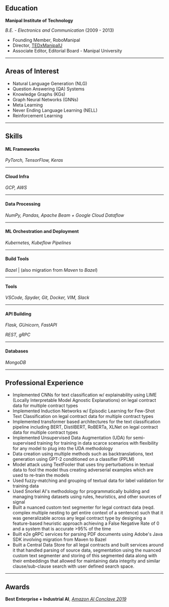 ## Education

**Manipal Institute of Technology**

_B.E. - Electronics and Communication_ (2009 - 2013)

* Founding Member, RoboManipal
* Director, [TEDxManipalU](https://www.ted.com/tedx/events/6308)
* Associate Editor, Editorial Board - Manipal University

* * *

## Areas of Interest

* Natural Language Generation (NLG)
* Question Answering (QA) Systems
* Knowledge Graphs (KGs)
* Graph Neural Networks (GNNs)
* Meta Learning
* Never Ending Language Learning (NELL)
* Reinforcement Learning

* * *

## Skills

#### ML Frameworks
_PyTorch, TensorFlow, Keras_

* * *

#### Cloud Infra
_GCP, AWS_

* * *

#### Data Processing
_NumPy, Pandas, Apache Beam + Google Cloud Dataflow_

* * *

#### ML Orchestration and Deployment
_Kubernetes, Kubeflow Pipelines_

* * *

#### Build Tools
_Bazel_ | (also migration from _Maven_ to _Bazel_)

* * *

#### Tools
_VSCode, Spyder, Git, Docker, VIM, Slack_

* * *

#### API Building
_Flask, GUnicorn, FastAPI_

_REST, gRPC_

* * *

#### Databases
_MongoDB_

* * *

## Professional Experience

- Implemented CNNs for text classification w/ explainability using LIME (Locally Interpretable Model Agnostic Explanations) on legal contract data for multiple contract types
- Implemented Induction Networks w/ Episodic Learning for Few-Shot Text Classification on legal contract data for multiple contract types
- Implemented transformer based architectures for the text classification pipeline including BERT, DistilBERT, RoBERTa, XLNet on legal contract data for multiple contract types
- Implemented Unsupervised Data Augmentation (UDA) for semi-supervised training for training in data scarce scenarios with flexibility for any model to plug into the UDA methodology
- Data creation using multiple methods such as backtranslations, text generation using GPT-2 conditioned on a classifier (PPLM)
- Model attack using TextFooler that uses tiny perturbations in textual data to fool the model thus creating adverserial examples which are used to re-train the models
- Used fuzzy-matching and grouping of textual data for label validation for training data
- Used Snorkel AI's methodology for programmatically building and managing training datasets using rules, heuristics, and other sources of signal
- Built a nuanced custom text segmenter for legal contract data (reqd. complex multiple nesting to get entire context of a sentence) such that it was generalizable across any legal contract type by designing a feature-based heuristic approach achieving a False Negative Rate of 0 and a system that is accurate >95% of the time
- Built e2e gRPC services for parsing PDF documents using Adobe's Java SDK involving migration from Maven to Bazel
- Built a Central Data Store for all legal contracts and built services around it that handled parsing of source data, segmentation using the nuanced custom text segmenter and storing of this segmented data along with their embeddings that allowed for maintaining data integrity and similar clause/sub-clause search with user defined search space.

* * *

## Awards

**Best Enterprise + Industrial AI**, [_Amazon AI Conclave 2019_](https://events.yourstory.com/amazon-ai-conclave-2019)

